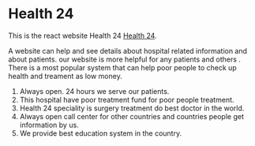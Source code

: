 # Health 24

This is the react website Health 24  [Health 24](https://health24-a426e.web.app/).

A website can help and see details about hospital related information and about patients. our website is more helpful for any patients and others . There is a most popular system that can help poor people to check up health and treament as low money.

1. Always open. 24 hours we serve our patients.
2. This hospital have poor treatment fund for poor people treatment.
3. Health 24 speciality is surgery treatment do best doctor in the world.
4. Always open call center for other countries and countries people get information by us.
5. We provide best education system in the country.
